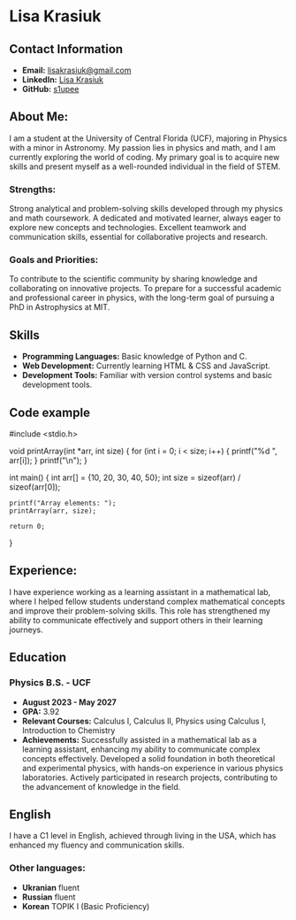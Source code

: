 # Lisa Krasiuk

## Contact Information
- **Email:** lisakrasiuk@gmail.com
- **LinkedIn:** [Lisa Krasiuk](https://www.linkedin.com/in/lisa-krasiuk-84092a302/)
- **GitHub:** [s1upee](https://github.com/s1upee)

## About Me:

I am a student at the University of Central Florida (UCF), majoring in Physics with a minor in Astronomy. My passion lies in physics and math, and I am currently exploring the world of coding. My primary goal is to acquire new skills and present myself as a well-rounded individual in the field of STEM.

### Strengths:

Strong analytical and problem-solving skills developed through my physics and math coursework.
A dedicated and motivated learner, always eager to explore new concepts and technologies.
Excellent teamwork and communication skills, essential for collaborative projects and research.

### Goals and Priorities:

To contribute to the scientific community by sharing knowledge and collaborating on innovative projects.
To prepare for a successful academic and professional career in physics, with the long-term goal of pursuing a PhD in Astrophysics at MIT.

## Skills
- **Programming Languages:** Basic knowledge of Python and C.
- **Web Development:** Currently learning HTML & CSS and JavaScript.
- **Development Tools:** Familiar with version control systems and basic development tools.

## Code example

#include <stdio.h>

void printArray(int *arr, int size) {
    for (int i = 0; i < size; i++) {
        printf("%d ", arr[i]);
    }
    printf("\n");
}

int main() {
    int arr[] = {10, 20, 30, 40, 50};
    int size = sizeof(arr) / sizeof(arr[0]);

    printf("Array elements: ");
    printArray(arr, size);

    return 0;
}


## Experience:
I have experience working as a learning assistant in a mathematical lab, where I helped fellow students understand complex mathematical concepts and improve their problem-solving skills. This role has strengthened my ability to communicate effectively and support others in their learning journeys.

## Education
### Physics B.S. - UCF
- **August 2023 - May 2027**
- **GPA:** 3.92
- **Relevant Courses:** Calculus I, Calculus II, Physics using Calculus I, Introduction to Chemistry
- **Achievements:**
Successfully assisted in a mathematical lab as a learning assistant, enhancing my ability to communicate complex concepts effectively.
Developed a solid foundation in both theoretical and experimental physics, with hands-on experience in various physics laboratories.
Actively participated in research projects, contributing to the advancement of knowledge in the field.


## English
I have a C1 level in English, achieved through living in the USA, which has enhanced my fluency and communication skills.
### Other languages:
- **Ukranian** fluent
- **Russian** fluent
- **Korean** TOPIK I (Basic Proficiency)
